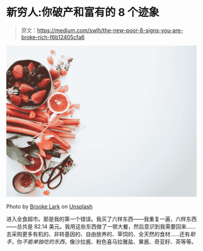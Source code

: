 # 新穷人:你破产和富有的 8 个迹象

> 原文：<https://medium.com/swlh/the-new-poor-8-signs-you-are-broke-rich-f6b12405cfa6>

![](img/59a0b0c1d19c6a57b2753875d520356a.png)

Photo by [Brooke Lark](https://unsplash.com/@brookelark?utm_source=medium&utm_medium=referral) on [Unsplash](https://unsplash.com?utm_source=medium&utm_medium=referral)

进入全食超市。那是我的第一个错误。我买了六样东西——我重复一遍，六样东西——总共是 82.14 美元。我用这些东西做了一顿大餐，然后意识到我需要回来……去采购更多有机的、非转基因的、自由放养的、草饲的、全天然的食材……还有*助手*，你*不能单独吃的东西*，像沙拉酱、粉色喜马拉雅盐、果酱、奇亚籽、茶等等。